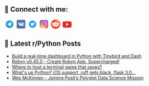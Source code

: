 ## 🔎 Connect with me:
[<img src="https://github.com/bullbesh/bullbesh/blob/main/images/Telegram.png" width="32" height="32" />](https://t.me/bullbesh)
[<img src="https://github.com/bullbesh/bullbesh/blob/main/images/VK.png" width="32" height="32" />](https://vk.com/bullbesh)
[<img src="https://github.com/bullbesh/bullbesh/blob/main/images/Twitter.png" width="32" height="32" />](https://twitter.com/bullbesh1)
[<img src="https://github.com/bullbesh/bullbesh/blob/main/images/Instagram.png" width="32" height="32" />](https://www.instagram.com/bullbesh)
[<img src="https://github.com/bullbesh/bullbesh/blob/main/images/Reddit.png" width="32" height="32" />](https://www.reddit.com/user/bullbesh)
[<img src="https://github.com/bullbesh/bullbesh/blob/main/images/YouTube.png" width="32" height="32" />](https://www.youtube.com/channel/UCtfjRs6uzgq5mfm8S06WTcg)

## 📕 Latest r/Python Posts
<!-- BLOG-POST-LIST:START -->
- [Build a real-time dashboard in Python with Tinybird and Dash](https://www.reddit.com/r/Python/comments/17paof5/build_a_realtime_dashboard_in_python_with/)
- [Robyn v0.45.0 - Create Robyn App, Supercharged!](https://www.reddit.com/r/Python/comments/17pa1kc/robyn_v0450_create_robyn_app_supercharged/)
- [Where to host a terminal game that saves?](https://www.reddit.com/r/Python/comments/17p932q/where_to_host_a_terminal_game_that_saves/)
- [What&#39;s up Python? iOS support, ruff gets black, flask 3.0...](https://www.reddit.com/r/Python/comments/17p8wk4/whats_up_python_ios_support_ruff_gets_black_flask/)
- [Wes McKinney - Joining Posit’s Polyglot Data Science Mission](https://www.reddit.com/r/Python/comments/17p8hc6/wes_mckinney_joining_posits_polyglot_data_science/)
<!-- BLOG-POST-LIST:END -->
